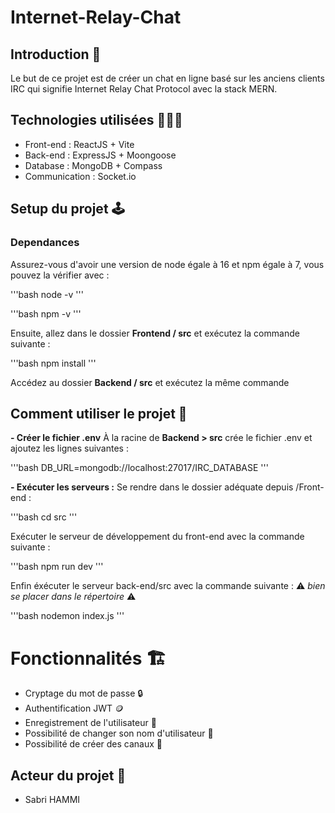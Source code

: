 # Internet-Relay-Chat

## Introduction 📖
Le but de ce projet est de créer un chat en ligne basé sur les anciens clients IRC qui signifie Internet Relay Chat Protocol avec la stack MERN.

## Technologies utilisées 👨🏻‍💻

- Front-end : ReactJS + Vite
- Back-end : ExpressJS + Moongoose
- Database : MongoDB + Compass
- Communication : Socket.io

## Setup du projet 🕹️

### Dependances

Assurez-vous d'avoir une version de node égale à 16 et npm égale à 7, vous pouvez la vérifier avec :

'''bash
node -v
 '''

'''bash
npm -v
'''

Ensuite, allez dans le dossier **Frontend / src** et exécutez la commande suivante :

'''bash
npm install
'''

Accédez au dossier **Backend / src** et exécutez la même commande

## Comment utiliser le projet 🚀 ##

**- Créer le fichier .env**
À la racine de **Backend > src** crée le fichier .env et ajoutez les lignes suivantes :

'''bash
DB_URL=mongodb://localhost:27017/IRC_DATABASE
'''

**- Exécuter les serveurs :**
Se rendre dans le dossier adéquate depuis /Front-end :

'''bash
 cd src
'''

Exécuter le serveur de développement du front-end avec la commande suivante :

'''bash
 npm run dev
'''

Enfin éxécuter le serveur back-end/src avec la commande suivante :
⚠️ *bien se placer dans le répertoire* ⚠️

'''bash
 nodemon index.js
'''

# Fonctionnalités 🏗️ #
- Cryptage du mot de passe 🔒
- Authentification JWT 🪙
- Enregistrement de l'utilisateur 📃
- Possibilité de changer son nom d'utilisateur 🔧
- Possibilité de créer des canaux 🔧

## Acteur du projet 💪 ##
- Sabri HAMMI
